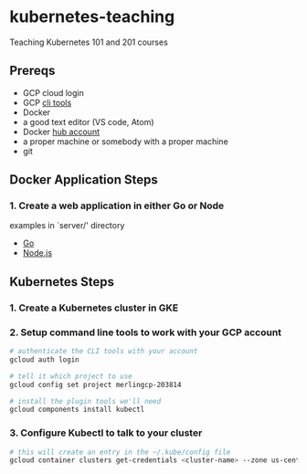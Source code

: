 # kubernetes-teaching
Teaching Kubernetes 101 and 201 courses

## Prereqs
- GCP cloud login
- GCP [cli tools](https://cloud.google.com/sdk/) 
- Docker
- a good text editor (VS code, Atom)
- Docker [hub account](https://hub.docker.com)
- a proper machine or somebody with a proper machine
- git

## Docker Application Steps

### 1. Create a web application in either Go or Node

examples in `server/' directory
- [Go](server/main.go)
- [Node.js](server/index.js)

## Kubernetes Steps

### 1. Create a Kubernetes cluster in GKE

### 2. Setup command line tools to work with your GCP account

```bash
# authenticate the CLI tools with your account
gcloud auth login

# tell it which project to use
gcloud config set project merlingcp-203814

# install the plugin tools we'll need
gcloud components install kubectl
```

### 3. Configure Kubectl to talk to your cluster

```bash
# this will create an entry in the ~/.kube/config file
gcloud container clusters get-credentials <cluster-name> --zone us-central1-a --project merlingcp-203814

```
